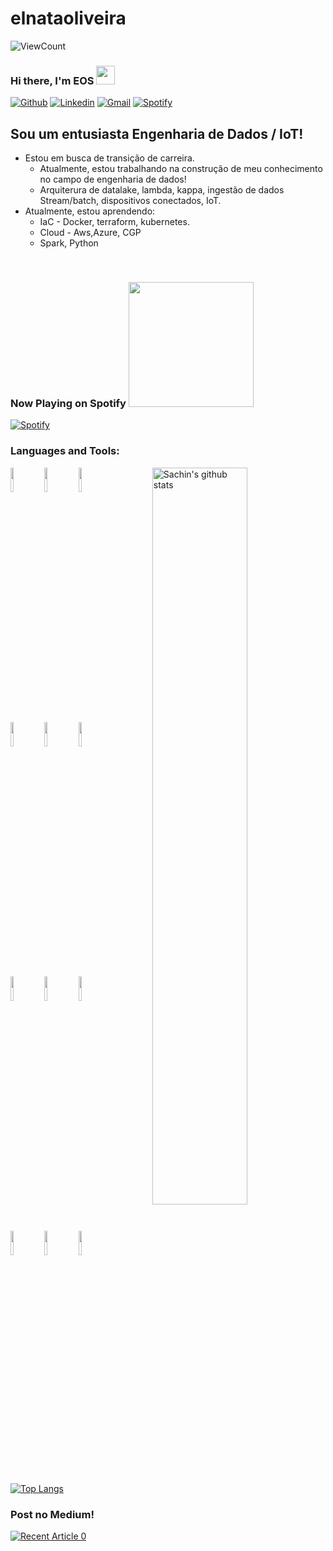 # elnataoliveira
![ViewCount](https://views.whatilearened.today/views/github/sachinchaturvedi93/sachinchaturvedi93.svg?cache=remove)
### Hi there, I'm EOS <img src="https://raw.githubusercontent.com/iampavangandhi/iampavangandhi/master/gifs/Hi.gif" width="30px">
<!-- Your badges
You can use the website to generate badges: https://shields.io/
-->

[![Github](https://img.shields.io/badge/-Github-333?style=flat&logo=Github&logoColor=white)](https://github.com/elnataoliveira)
[![Linkedin](https://img.shields.io/badge/-LinkedIn-blue?style=flat&logo=Linkedin&logoColor=white)](https://www.linkedin.com/in/mindsetcloud)
[![Gmail](https://img.shields.io/badge/-Gmail-c14438?style=flat&logo=Gmail&logoColor=white)](mailto:elnataoliveira@gmail.com)
[![Spotify](https://img.shields.io/badge/-Spotify-1DB954?style=flat&logo=Spotify&logoColor=white)](https://open.spotify.com/user/8veggwfdypy6ixn0umbtaicaf)
&nbsp;
## Sou um entusiasta Engenharia de Dados / IoT!

- Estou em busca de transição de carreira.
   - Atualmente, estou trabalhando na construção de meu conhecimento no campo de engenharia de dados!
   - Arquiterura de datalake, lambda, kappa, ingestão de dados Stream/batch, dispositivos conectados, IoT.
- Atualmente, estou aprendendo: 
  - IaC - Docker, terraform, kubernetes.
  - Cloud - Aws,Azure, CGP
  - Spark, Python
<br />

### Now Playing on Spotify <img src="https://github.com/iampavangandhi/iampavangandhi/blob/master/gifs/bars.gif" width="200px">
[![Spotify](https://novatorem.sachinchaturvedi93.vercel.app/api/spotify)](https://open.spotify.com/user/8veggwfdypy6ixn0umbtaicaf)

### Languages and Tools:

<!-- Your github readme stats
You can use this api: https://github.com/anuraghazra/github-readme-stats
-->
<p>
    <img width="55%" align="right" alt="Sachin's github stats" src="https://github-readme-stats.vercel.app/api?username=sachinchaturvedi93&show_icons=true&hide_border=true"/>

  <!-- Your languages and tools. Be careful with the alignment. 
  You can use this sites to get logos: https://www.vectorlogo.zone or https://simpleicons.org/
  -->
  <code><img width="10%" src="https://www.vectorlogo.zone/logos/python/python-ar21.svg"></code>
  <code><img width="10%" src="https://www.vectorlogo.zone/logos/numpy/numpy-ar21.svg"></code>
  <code><img width="10%" src="https://www.vectorlogo.zone/logos/pocoo_flask/pocoo_flask-ar21.svg"></code>   
  <br />
  <code><img width="10%" src="https://www.vectorlogo.zone/logos/jupyter/jupyter-ar21.svg"></code>
  <code><img width="10%" src="https://www.vectorlogo.zone/logos/apache_spark/apache_spark-ar21.svg"></code>
   <code><img width="10%" src="https://www.vectorlogo.zone/logos/terraformio/terraformio-ar21.svg"></code>   
  <br />
  <code><img width="10%" src="https://www.vectorlogo.zone/logos/mysql/mysql-ar21.svg"></code>
  <code><img width="10%" src="https://www.vectorlogo.zone/logos/docker/docker-ar21.svg"></code>
  <code><img width="10%" src="https://www.vectorlogo.zone/logos/gnu_bash/gnu_bash-ar21.svg"></code>   
  <br />
  <code><img width="10%" src="https://www.vectorlogo.zone/logos/github/github-ar21.svg"></code>
  <code><img width="10%" src="https://www.vectorlogo.zone/logos/visualstudio_code/visualstudio_code-ar21.svg"></code>
  <code><img width="10%" src="https://www.vectorlogo.zone/logos/kubernetes/kubernetes-ar21.svg"></code>
   
  
  [![Top Langs](https://github-readme-stats.vercel.app/api/top-langs/?username=sachinchaturvedi93&hide=jupyter%20notebook&show_icons=true&layout=compact&hide_border=true)](https://github.com/anuraghazra/github-readme-stats)


</p>

### Post no Medium!
<a target="_blank" href="https://github-readme-medium-recent-article.vercel.app/medium/@elnataoliveira/0"><img src="https://github-readme-medium-recent-article.vercel.app/medium/@elnataoliveira/0" alt="Recent Article 0">

